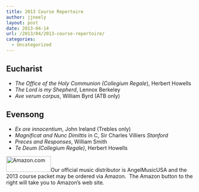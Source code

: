 ```yaml
---
title: 2013 Course Repertoire
author: jjneely
layout: post
date: 2013-04-14
url: /2013/04/2013-course-repertoire/
categories:
  - Uncategorized
---
```

## Eucharist

  * *The Office of the Holy Communion (Collegium Regale*), Herbert Howells
  * *The Lord is my Shepherd*, Lennox Berkeley
  * *Ave verum corpus*, William Byrd (ATB only)

## Evensong

  * *Ex ore innocentium*, John Ireland (Trebles only)
  * *Magnificat and Nunc Dimittis* in C, Sir Charles Villiers *Stanford*
  * *Preces and Responses*, William Smith
  * *Te Deum (Collegium Regale)*, Herbert Howells

[<img class="alignright size-full wp-image-529" alt="Amazon.com" src="/wp-content/uploads/2010/08/buy3._V192207739_.gif" width="120" height="42" />][1]Our official music distributor is AngelMusicUSA and the 2013 course packet may be ordered via Amazon.  The Amazon button to the right will take you to Amazon&#8217;s web site.

[1]: http://www.amazon.com/gp/offer-listing/B00CBG3YTK/ref=dp_olp_new?ie=UTF8&condition=new&qid=1366204159&sr=8-1
